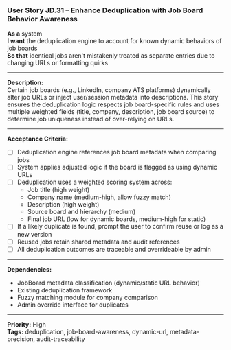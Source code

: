 ### User Story JD.31 – Enhance Deduplication with Job Board Behavior Awareness

**As a** system  
**I want** the deduplication engine to account for known dynamic behaviors of job boards  
**So that** identical jobs aren't mistakenly treated as separate entries due to changing URLs or formatting quirks

---

**Description:**  
Certain job boards (e.g., LinkedIn, company ATS platforms) dynamically alter job URLs or inject user/session metadata into descriptions. This story ensures the deduplication logic respects job board-specific rules and uses multiple weighted fields (title, company, description, job board source) to determine job uniqueness instead of over-relying on URLs.

---

**Acceptance Criteria:**
- [ ] Deduplication engine references job board metadata when comparing jobs
- [ ] System applies adjusted logic if the board is flagged as using dynamic URLs
- [ ] Deduplication uses a weighted scoring system across:
  - Job title (high weight)
  - Company name (medium-high, allow fuzzy match)
  - Description (high weight)
  - Source board and hierarchy (medium)
  - Final job URL (low for dynamic boards, medium-high for static)
- [ ] If a likely duplicate is found, prompt the user to confirm reuse or log as a new version
- [ ] Reused jobs retain shared metadata and audit references
- [ ] All deduplication outcomes are traceable and overrideable by admin

---

**Dependencies:**
- JobBoard metadata classification (dynamic/static URL behavior)
- Existing deduplication framework
- Fuzzy matching module for company comparison
- Admin override interface for duplicates

---

**Priority:** High  
**Tags:** deduplication, job-board-awareness, dynamic-url, metadata-precision, audit-traceability
